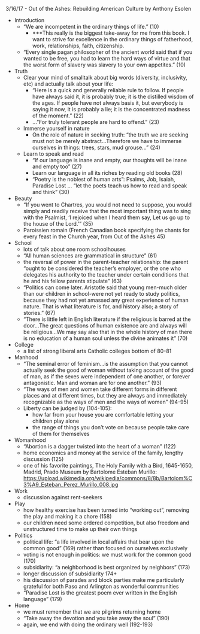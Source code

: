 3/16/17 - Out of the Ashes: Rebuilding American Culture by Anthony Esolen
* Introduction
    * “We are incompetent in the ordinary things of life.” (10)
        * ***This really is the biggest take-away for me from this book. I want to strive for excellence in the ordinary things of fatherhood, work, relationships, faith, citizenship.
    * “Every single pagan philosopher of the ancient world said that if you wanted to be free, you had to learn the hard ways of virtue and that the worst form of slavery was slavery to your own appetites.” (10)
* Truth
    * Clear your mind of smalltalk about big words (diversity, inclusivity, etc) and actually talk about your life:
        * “Here is a quick and generally reliable rule to follow. If people have always said it, it is probably true; it is the distilled wisdom of the ages. If people have not always basis it, but everybody is saying it now, it is probably a lie; it is the concentrated madness of the moment.” (22)
        * …”For truly tolerant people are hard to offend.” (23)
    * Immerse yourself in nature
        * On the role of nature in seeking truth: “the truth we are seeking must not be merely abstract…Therefore we have to immerse ourselves in things: trees, stars, mud grouse…” (24)
    * Learn to speak and read
        * “If our language is inane and empty, our thoughts will be inane and empty too” (27)
        * Learn our language in all its riches by reading old books (28)
        * “Poetry is the noblest of human arts”: Psalms, Job, Isaiah, Paradise Lost … “let the poets teach us how to read and speak and think” (30)
* Beauty
    * “If you went to Chartres, you would not need to suppose, you would simply and readily receive that the most important thing was to sing with the Psalmist, ‘I rejoiced when I heard them say, Let us go up to the house of the Lord.’” (35)
    * Paroissien romain (French Canadian book specifying the chants for every feast in the Church year, from Out of the Ashes 45)
* School
    * lots of talk about one room schoolhouses
    * “All human sciences are grammatical in structure” (61)
    * the reversal of power in the parent-teacher relationship: the parent “ought to be considered the teacher’s employer, or the one who delegates his authority to the teacher under certain conditions that he and his fellow parents stipulate” (63)
    * “Politics can come later. Aristotle said that young men-much older than our children in school-were not yet ready to study politics, because they had not yet amassed any great experience of human nature. That is what literature is for, and history also; a story of stories.” (67)
    * “There is little left in English literature if the religious is barred at the door…The great questions of human existence are and always will be religious…We may say also that in the whole history of man there is no education of a human soul unless the divine animates it” (70)
* College
    * a list of strong liberal arts Catholic colleges bottom of 80-81
* Manhood
    * “The seminal error of feminism…is the assumption that you cannot actually seek the good of woman without taking account of the good of man, as if the sexes were independent of one another, or forever antagonistic. Man and woman are for one another.” (93)
    * “The ways of men and women take different forms in different places and at different times, but they are always and immediately recognizable as the ways of men and the ways of women” (94-95)
    * Liberty can be judged by (104-105):
        * how far from your house you are comfortable letting your children play alone
        * the range of things you don’t vote on because people take care of them for themselves
* Womanhood
    * “Abortion is a dagger twisted into the heart of a woman” (122)
    * home economics and money at the service of the family, lengthy discussion (125)
    * one of his favorite paintings, The Holy Family with a Bird, 1645-1650, Madrid, Prado Museum by Bartolome Esteban Murillo: https://upload.wikimedia.org/wikipedia/commons/8/8b/Bartolom%C3%A9_Esteban_Perez_Murillo_008.jpg
* Work
    * discussion against rent-seekers
* Play
    * how healthy exercise has been turned into “working out”, removing the play and making it a chore (158)
    * our children need some ordered competition, but also freedom and unstructured time to make up their own things
* Politics
    * political life: “a life involved in local affairs that bear upon the common good” (169) rather than focused on ourselves exclusively
    * voting is not enough in politics: we must work for the common good (170)
    * subsidiarity: “a neighborhood is best organized by neighbors” (173)
    * longer discussion of subsidiarity 174+
    * his discussion of parades and block parties make me particularly grateful for both Paso and Arlington as wonderful communities
    * “Paradise Lost is the greatest poem ever written in the English language” (179)
* Home
    * we must remember that we are pilgrims returning home
    * “Take away the devotion and you take away the soul” (190)
    * again, we end with doing the ordinary well (192-193)
